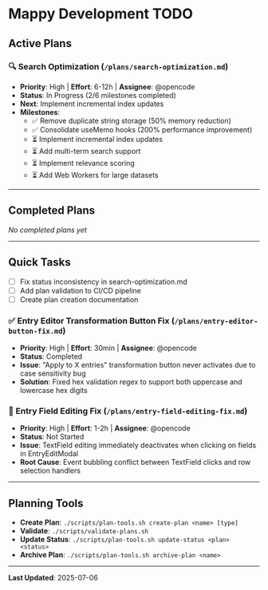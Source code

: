 # Mappy Development TODO

## Active Plans

### 🔍 Search Optimization (`/plans/search-optimization.md`)
- **Priority**: High | **Effort**: 6-12h | **Assignee**: @opencode
- **Status**: In Progress (2/6 milestones completed)
- **Next**: Implement incremental index updates
- **Milestones**: 
  - ✅ Remove duplicate string storage (50% memory reduction)
  - ✅ Consolidate useMemo hooks (200% performance improvement)
  - ⏳ Implement incremental index updates
  - ⏳ Add multi-term search support
  - ⏳ Implement relevance scoring
  - ⏳ Add Web Workers for large datasets

---

## Completed Plans
*No completed plans yet*

---

## Quick Tasks
- [ ] Fix status inconsistency in search-optimization.md
- [ ] Add plan validation to CI/CD pipeline
- [ ] Create plan creation documentation

### ✅ Entry Editor Transformation Button Fix (`/plans/entry-editor-button-fix.md`)
- **Priority**: High | **Effort**: 30min | **Assignee**: @opencode
- **Status**: Completed
- **Issue**: "Apply to X entries" transformation button never activates due to case sensitivity bug
- **Solution**: Fixed hex validation regex to support both uppercase and lowercase hex digits

### 🐛 Entry Field Editing Fix (`/plans/entry-field-editing-fix.md`)
- **Priority**: High | **Effort**: 1-2h | **Assignee**: @opencode
- **Status**: Not Started
- **Issue**: TextField editing immediately deactivates when clicking on fields in EntryEditModal
- **Root Cause**: Event bubbling conflict between TextField clicks and row selection handlers

---

## Planning Tools
- **Create Plan**: `./scripts/plan-tools.sh create-plan <name> [type]`
- **Validate**: `./scripts/validate-plans.sh`
- **Update Status**: `./scripts/plan-tools.sh update-status <plan> <status>`
- **Archive Plan**: `./scripts/plan-tools.sh archive-plan <name>`

---

**Last Updated**: 2025-07-06